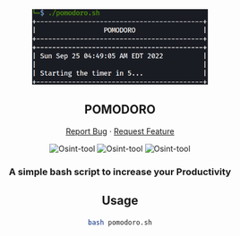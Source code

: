 <div align="center">
 <a href="#">
    <img src="banner.png" alt="Logo" height="135px">
</a>
  
<h2 align="center">POMODORO</h2>
  
<p align="center">
    <a
      href="https://github.com/Shirshakhtml/Osint-tool/issues/new?assignees=&labels=bug">Report
      Bug</a>
    ·
    <a href="https://github.com/Shirshakhtml/Osint-tool/issues">Request Feature</a>
  </p>

<img alt="Osint-tool" src="https://img.shields.io/github/stars/Shirshakhtml/Pomodoro">
<img alt="Osint-tool" src="https://img.shields.io/github/issues/Shirshakhtml/Pomodoro">
<img alt="Osint-tool" src="https://img.shields.io/github/languages/code-size/Shirshakhtml/Pomodoro">
  
<h3 align="center">A simple bash script to increase your Productivity</h3>

  ## Usage 
```bash
bash pomodoro.sh
``` 
